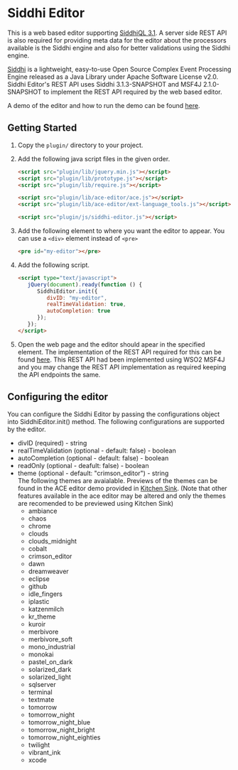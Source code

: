 # Siddhi Editor

This is a web based editor supporting [SiddhiQL 3.1](https://docs.wso2.com/display/CEP420/SiddhiQL+Guide+3.1). A server side REST API is also required for providing meta data for the editor about the processors available is the Siddhi engine and also for better validations using the Siddhi engine.

[Siddhi](https://github.com/wso2/siddhi) is a lightweight, easy-to-use Open Source Complex Event Processing Engine released as a Java Library under Apache Software License v2.0. Siddhi Editor's REST API uses Siddhi 3.1.3-SNAPSHOT and MSF4J 2.1.0-SNAPSHOT to implement the REST API required by the web based editor.

A demo of the editor and how to run the demo can be found [here](https://github.com/nadundesilva/WSO2SiddhiEditor/tree/master/docs/demo).

## Getting Started

1. Copy the `plugin/` directory to your project.
2. Add the following java script files in the given order.
   ```html
   <script src="plugin/lib/jquery.min.js"></script>
   <script src="plugin/lib/prototype.js"></script>
   <script src="plugin/lib/require.js"></script>

   <script src="plugin/lib/ace-editor/ace.js"></script>
   <script src="plugin/lib/ace-editor/ext-language_tools.js"></script>

   <script src="plugin/js/siddhi-editor.js"></script>
   ```

3. Add the following element to where you want the editor to appear. You can use a `<div>` element instead of `<pre>`
   ```html
   <pre id="my-editor"></pre>
   ```

4. Add the following script.
   ```html
   <script type="text/javascript">
      jQuery(document).ready(function () {
         SiddhiEditor.init({
            divID: "my-editor",
            realTimeValidation: true,
            autoCompletion: true
         });
      });
   </script>
   ```
5. Open the web page and the editor should apear in the specified element.
   The implementation of the REST API required for this can be found [here](https://github.com/nadundesilva/WSO2SiddhiEditor/tree/master/docs/demo/server). This REST API had been implemented using WSO2 MSF4J and you may change the REST API implementation as required keeping the API endpoints the same.

## Configuring the editor

You can configure the Siddhi Editor by passing the configurations object into SiddhiEditor.init() method. The following configurations are supported by the editor.

* divID (required) - string
* realTimeValidation (optional - default: false) - boolean
* autoCompletion (optional - default: false) - boolean
* readOnly (optional - deafult: false) - boolean
* theme (optional - default: "crimson_editor") - string<br>
  The following themes are avaialable. Previews of the themes can be found in the ACE editor demo provided in [Kitchen Sink](https://ace.c9.io/build/kitchen-sink.html). (Note that other features available in the ace editor may be altered and only the themes are recomended to be previewed using Kitchen Sink)
  * ambiance
  * chaos
  * chrome
  * clouds
  * clouds_midnight
  * cobalt
  * crimson_editor
  * dawn
  * dreamweaver
  * eclipse
  * github
  * idle_fingers
  * iplastic
  * katzenmilch
  * kr_theme
  * kuroir
  * merbivore
  * merbivore_soft
  * mono_industrial
  * monokai
  * pastel_on_dark
  * solarized_dark
  * solarized_light
  * sqlserver
  * terminal
  * textmate
  * tomorrow
  * tomorrow_night
  * tomorrow_night_blue
  * tomorrow_night_bright
  * tomorrow_night_eighties
  * twilight
  * vibrant_ink
  * xcode